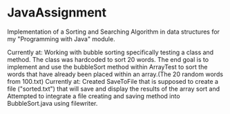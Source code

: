 # JavaAssignment

Implementation of a Sorting and Searching Algorithm in data structures for my "Programming with Java" module.

Currently at: Working with bubble sorting specifically testing a class and method. The class was hardcoded to sort 20 words. The end goal is to implement and use the bubbleSort method within ArrayTest to sort the words that have already been placed within an array.(The 20 random words from 100.txt)
Currently at: Created SaveToFile that  is supposed to create a file ("sorted.txt") that will save and display the results of the array sort and Attempted to integrate a file creating and saving method into BubbleSort.java using filewriter.
